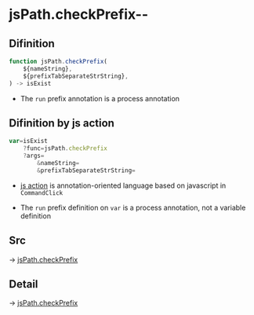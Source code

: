 # jsPath.checkPrefix--

## Difinition

```js.js
function jsPath.checkPrefix(
	${nameString},
	${prefixTabSeparateStrString},
) -> isExist
```

- The `run` prefix annotation is a process annotation


## Difinition by js action

```js.js
var=isExist
	?func=jsPath.checkPrefix
	?args=
		&nameString=
		&prefixTabSeparateStrString=
```

- [js action](#) is annotation-oriented language based on javascript in `CommandClick`

- The `run` prefix definition on `var` is a process annotation, not a variable definition

## Src

-> [jsPath.checkPrefix](https://github.com/puutaro/CommandClick/blob/master/app/src/main/java/com/puutaro/commandclick/fragment_lib/terminal_fragment/js_interface/JsPath.kt#L50)

## Detail

-> [jsPath.checkPrefix](https://github.com/puutaro/CommandClick/blob/master/md/developer/js_interface/details/JsPath/checkPrefix.md)
